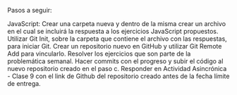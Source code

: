 Pasos a seguir:


JavaScript:
Crear una carpeta nueva y dentro de la misma crear un archivo en el cual se incluirá la respuesta a los ejercicios JavaScript propuestos.
Utilizar Git Init, sobre la carpeta que contiene el archivo con las respuestas, para iniciar Git.
Crear un repositorio nuevo en GitHub y utilizar Git Remote Add para vincularlo.
Resolver los ejercicios que son parte de la problemática semanal. 
Hacer commits con el progreso y subir el código al nuevo repositorio creado en el paso c.
Responder en Actividad Asincrónica - Clase 9 con el link de Github del repositorio creado antes de la fecha límite de entrega.
